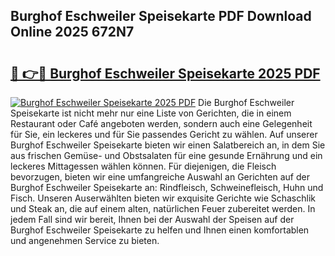 ## Burghof Eschweiler Speisekarte PDF Download Online 2025 672N7

# <h2><a href="http://gcb54u.nevu.top/?p=Burghof+Eschweiler+Speisekarte">🔗 👉🔴 Burghof Eschweiler Speisekarte 2025 PDF</a></h2>

[![Burghof Eschweiler Speisekarte 2025 PDF](https://i.imgur.com/dBaPXMq.png)](http://gcb54u.nevu.top/?p=Burghof+Eschweiler+Speisekarte)
Die Burghof Eschweiler Speisekarte ist nicht mehr nur eine Liste von Gerichten, die in einem Restaurant oder Café angeboten werden, sondern auch eine Gelegenheit für Sie, ein leckeres und für Sie passendes Gericht zu wählen. Auf unserer Burghof Eschweiler Speisekarte bieten wir einen Salatbereich an, in dem Sie aus frischen Gemüse- und Obstsalaten für eine gesunde Ernährung und ein leckeres Mittagessen wählen können. Für diejenigen, die Fleisch bevorzugen, bieten wir eine umfangreiche Auswahl an Gerichten auf der Burghof Eschweiler Speisekarte an: Rindfleisch, Schweinefleisch, Huhn und Fisch. Unseren Auserwählten bieten wir exquisite Gerichte wie Schaschlik und Steak an, die auf einem alten, natürlichen Feuer zubereitet werden. In jedem Fall sind wir bereit, Ihnen bei der Auswahl der Speisen auf der Burghof Eschweiler Speisekarte zu helfen und Ihnen einen komfortablen und angenehmen Service zu bieten.
